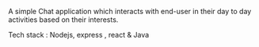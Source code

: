 A simple Chat application which interacts with end-user in their day to day activities based on their interests. 

Tech stack : Nodejs, express , react & Java



